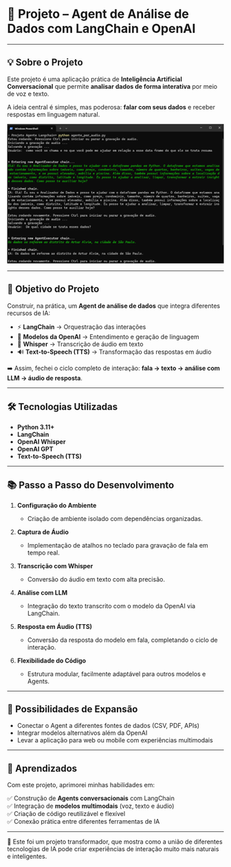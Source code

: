 # 📖 Projeto – Agent de Análise de Dados com LangChain e OpenAI  

---

## 💡 Sobre o Projeto  
Este projeto é uma aplicação prática de **Inteligência Artificial Conversacional** que permite **analisar dados de forma interativa** por meio de voz e texto.  

A ideia central é simples, mas poderosa: **falar com seus dados** e receber respostas em linguagem natural.  

![Agent por Áudio](./Agente%20por%20audio.png)

---

## 🎯 Objetivo do Projeto  
Construir, na prática, um **Agent de análise de dados** que integra diferentes recursos de IA:  

- ⚡ **LangChain** → Orquestração das interações  
- 🧠 **Modelos da OpenAI** → Entendimento e geração de linguagem  
- 🎤 **Whisper** → Transcrição de áudio em texto  
- 🔊 **Text-to-Speech (TTS)** → Transformação das respostas em áudio  

➡️ Assim, fechei o ciclo completo de interação: **fala → texto → análise com LLM → áudio de resposta**.  

---

## 🛠️ Tecnologias Utilizadas  
- **Python 3.11+**  
- **LangChain**  
- **OpenAI Whisper**  
- **OpenAI GPT**  
- **Text-to-Speech (TTS)**  

---

## 📚 Passo a Passo do Desenvolvimento  

1. **Configuração do Ambiente**  
   - Criação de ambiente isolado com dependências organizadas.  

2. **Captura de Áudio**  
   - Implementação de atalhos no teclado para gravação de fala em tempo real.  

3. **Transcrição com Whisper**  
   - Conversão do áudio em texto com alta precisão.  

4. **Análise com LLM**  
   - Integração do texto transcrito com o modelo da OpenAI via LangChain.  

5. **Resposta em Áudio (TTS)**  
   - Conversão da resposta do modelo em fala, completando o ciclo de interação.  

6. **Flexibilidade do Código**  
   - Estrutura modular, facilmente adaptável para outros modelos e Agents.  

---

## 🚀 Possibilidades de Expansão  
- Conectar o Agent a diferentes fontes de dados (CSV, PDF, APIs)  
- Integrar modelos alternativos além da OpenAI  
- Levar a aplicação para web ou mobile com experiências multimodais  

---

## 🌟 Aprendizados  
Com este projeto, aprimorei minhas habilidades em:  

✅ Construção de **Agents conversacionais** com LangChain  
✅ Integração de **modelos multimodais** (voz, texto e áudio)  
✅ Criação de código reutilizável e flexível  
✅ Conexão prática entre diferentes ferramentas de IA  

---

📌 Este foi um projeto transformador, que mostra como a união de diferentes tecnologias de IA pode criar experiências de interação muito mais naturais e inteligentes. 
